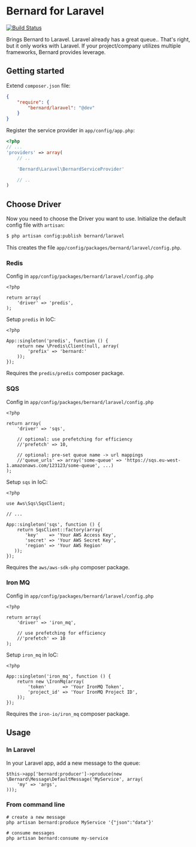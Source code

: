 Bernard for Laravel
===================

[![Build Status](https://travis-ci.org/bernardphp/laravel.png?branch=master)](https://travis-ci.org/bernardphp/laravel)

Brings Bernard to Laravel. Laravel already has a great queue.. That's right, but it only works with Laravel. If your project/company utilizes multiple frameworks, Bernard provides leverage.

Getting started
---------------

Extend `composer.json` file:

``` json
{
    "require": {
        "bernard/laravel": "@dev"
    }
}
```

Register the service provider in `app/config/app.php`:

``` php
<?php
// ...
'providers' => array(
    // ..

    'Bernard\Laravel\BernardServiceProvider'

    // ..
)
```

Choose Driver
-------------

Now you need to choose the Driver you want to use. Initialize the default config file with `artisan`:

``` bash
$ php artisan config:publish bernard/laravel
```

This creates the file `app/config/packages/bernard/laravel/config.php`.


### Redis

Config in `app/config/packages/bernard/laravel/config.php`

    <?php

    return array(
        'driver' => 'predis',
    );

Setup `predis` in IoC:

    <?php

    App::singleton('predis', function () {
        return new \Predis\Client(null, array(
            'prefix' => 'bernard:'
        ));
    });

Requires the `predis/predis` composer package.

### SQS

Config in `app/config/packages/bernard/laravel/config.php`

    <?php

    return array(
        'driver' => 'sqs',

        // optional: use prefetching for efficiency
        //'prefetch' => 10,

        // optional: pre-set queue name -> url mappings
        //'queue_urls' => array('some-queue' => 'https://sqs.eu-west-1.amazonaws.com/123123/some-queue', ...)
    );

Setup `sqs` in IoC:

    <?php

    use Aws\Sqs\SqsClient;

    // ...

    App::singleton('sqs', function () {
        return SqsClient::factory(array(
           'key'    => 'Your AWS Access Key',
           'secret' => 'Your AWS Secret Key',
           'region' => 'Your AWS Region'
       ));
    });

Requires the `aws/aws-sdk-php` composer package.

### Iron MQ

Config in `app/config/packages/bernard/laravel/config.php`

    <?php

    return array(
        'driver' => 'iron_mq',

        // use prefetching for efficiency
        //'prefetch' => 10
    );


Setup `iron_mq` in IoC:

    <?php

    App::singleton('iron_mq', function () {
        return new \IronMq(array(
            'token'      => 'Your IronMQ Token',
            'project_id' => 'Your IronMQ Project ID',
        ));
    });

Requires the `iron-io/iron_mq` composer package.

## Usage

### In Laravel

In your Laravel app, add a new message to the queue:

    $this->app['bernard:producer']->produce(new \Bernard\Message\DefaultMessage('MyService', array(
        'my' => 'args',
    )));

### From command line

    # create a new message
    php artisan bernard:produce MyService '{"json":"data"}'

    # consume messages
    php artisan bernard:consume my-service

